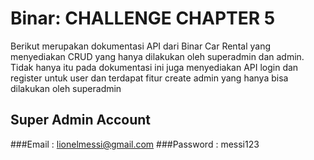 # Binar: CHALLENGE CHAPTER 5
Berikut merupakan dokumentasi API dari Binar Car Rental yang menyediakan CRUD yang hanya dilakukan oleh superadmin dan admin. Tidak hanya itu pada dokumentasi ini juga menyediakan API login dan register untuk user dan terdapat fitur create admin yang hanya bisa dilakukan oleh superadmin

## Super Admin Account
###Email        : lionelmessi@gmail.com
###Password     : messi123